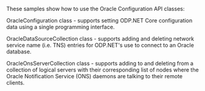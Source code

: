 These samples show how to use the Oracle Configuration API classes:

OracleConfiguration class - supports setting ODP.NET Core configuration data using a single programming interface.

OracleDataSourceCollection class - supports adding and deleting network service name (i.e. TNS) entries for ODP.NET's use to connect to an Oracle database.

OracleOnsServerCollection class - supports adding to and deleting from a collection of logical servers with their corresponding list of nodes where the Oracle Notification Service (ONS) daemons are talking to their remote clients.
